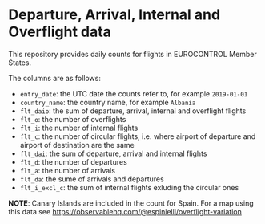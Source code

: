# **D**eparture, **A**rrival, **I**nternal and **O**verflight data

This repository provides daily counts for flights in EUROCONTROL Member States.

The columns are as follows:

* `entry_date`: the UTC date the counts refer to, for example `2019-01-01`
* `country_name`: the country name, for example `Albania`
* `flt_daio`: the sum of departure, arrival, internal and overflight flights
* `flt_o`: the number of overflights
* `flt_i`: the number of internal flights
* `flt_c`: the number of circular flights, i.e. where airport of departure and
           airport of destination are the same
* `flt_dai`: the sum of departure, arrival and internal flights
* `flt_d`: the number of departures
* `flt_a`: the number of arrivals
* `flt_da`: the sume of arrivals and departures
* `flt_i_excl_c`: the sum of internal flights exluding the circular ones


**NOTE**: Canary Islands are included in the count for Spain. For a map using
this data see https://observablehq.com/@espinielli/overflight-variation
